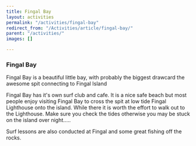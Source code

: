 ```yaml
---
title: Fingal Bay
layout: activities
permalink: "/activities/fingal-bay"
redirect_from: "/Activities/article/fingal-bay/"
parent: "/activities/"
images: []

---
```

### Fingal Bay

Fingal Bay is a beautiful little bay, with probably the biggest drawcard the awesome spit connecting to Fingal Island

Fingal Bay has it's own surf club and cafe.  It is a nice safe beach but most people enjoy visiting Fingal Bay to cross the spit at low tide Fingal Lighthouse onto the island.  While there it is worth the effort to walk out to the Lighthouse.  Make sure you check the tides otherwise you may be stuck on the island over night.....

Surf lessons are also conducted at Fingal and some great fishing off the rocks.